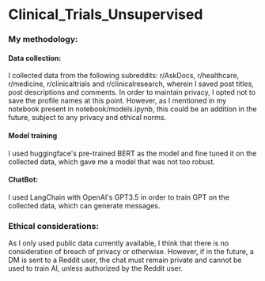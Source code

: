 # Clinical_Trials_Unsupervised

### My methodology:

#### Data collection:
I collected data from the following subreddits: r/AskDocs, r/healthcare, r/medicine, r/clinicaltrials and r/clinicalresearch, wherein I saved post titles, post descriptions and comments. In order to maintain privacy, I opted not to save the profile names at this point. However, as I mentioned in my notebook present in notebook/models.ipynb, this could be an addition in the future, subject to any privacy and ethical norms.

#### Model training
I used huggingface's pre-trained BERT as the model and fine tuned it on the collected data, which gave me a model that was not too robust. 

#### ChatBot:
I used LangChain with OpenAI's GPT3.5 in order to train GPT on the collected data, which can generate messages.

### Ethical considerations:
As I only used public data currently available, I think that there is no consideration of breach of privacy or otherwise. However, if in the future, a DM is sent to a Reddit user, the chat must remain private and cannot be used to train AI, unless authorized by the Reddit user.